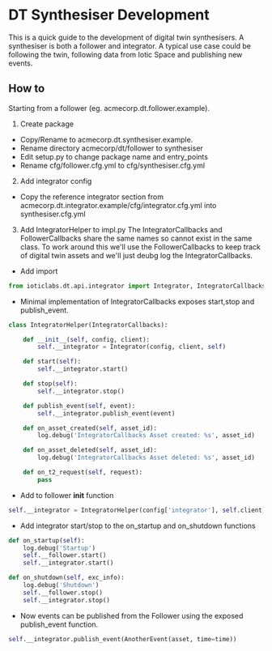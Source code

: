 # DT Synthesiser Development

This is a quick guide to the development of digital twin synthesisers.  A synthesiser is both a follower and integrator.  A typical use case could be following the twin, following data from Iotic Space and publishing new events.

## How to

Starting from a follower (eg. acmecorp.dt.follower.example).

1. Create package
- Copy/Rename to acmecorp.dt.synthesiser.example.
- Rename directory acmecorp/dt/follower to synthesiser
- Edit setup.py to change package name and entry_points
- Rename cfg/follower.cfg.yml to cfg/synthesiser.cfg.yml

2. Add integrator config
- Copy the reference integrator section from acmecorp.dt.integrator.example/cfg/integrator.cfg.yml into synthesiser.cfg.yml

3. Add IntegratorHelper to impl.py
The IntegratorCallbacks and FollowerCallbacks share the same names so cannot exist in the same class.  To work around this we'll use the FollowerCallbacks to keep track of digital twin assets and we'll just deubg log the IntegratorCallbacks.

- Add import

```python
from ioticlabs.dt.api.integrator import Integrator, IntegratorCallbacks
```

- Minimal implementation of IntegratorCallbacks exposes start,stop and publish_event. 

```python
class IntegratorHelper(IntegratorCallbacks):

    def __init__(self, config, client):
        self.__integrator = Integrator(config, client, self)

    def start(self):
        self.__integrator.start()

    def stop(self):
        self.__integrator.stop()

    def publish_event(self, event):
        self.__integrator.publish_event(event)

    def on_asset_created(self, asset_id):
        log.debug('IntegratorCallbacks Asset created: %s', asset_id)

    def on_asset_deleted(self, asset_id):
        log.debug('IntegratorCallbacks Asset deleted: %s', asset_id)

    def on_t2_request(self, request):
        pass
```

- Add to follower __init__ function

```python
self.__integrator = IntegratorHelper(config['integrator'], self.client)
```

- Add integrator start/stop to the on_startup and on_shutdown functions

```python
def on_startup(self):
    log.debug('Startup')
    self.__follower.start()
    self.__integrator.start()

def on_shutdown(self, exc_info):
    log.debug('Shutdown')
    self.__follower.stop()
    self.__integrator.stop()
```

- Now events can be published from the Follower using the exposed publish_event function.

```python
self.__integrator.publish_event(AnotherEvent(asset, time=time))
```

